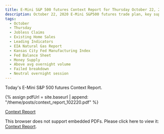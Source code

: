 ```yaml
---
title: E-Mini S&P 500 futures Context Report for Thursday October 22, 2020
description: October 22, 2020 E-Mini S&P500 futures trade plan, key support and resistance zones, and volatility analysis.
tags:
  - October
  - Thursday
  - Jobless Claims 
  - Existing Home Sales 
  - Leading Indicators 
  - EIA Natural Gas Report 
  - Kansas City Fed Manufacturing Index 
  - Fed Balance Sheet 
  - Money Supply 
  - Above avg overnight volume
  - Failed breakdown
  - Neutral overnight session
---
```


Today's E-Mini S&P 500 futures Context Report.

{% assign pdfUrl = site.baseurl | append: "/theme/posts/context_report_102220.pdf" %}

<a href="{{pdfUrl}}">Context Report</a>

<object data="{{pdfUrl}}" type="application/pdf" width="700px" height="700px">
    <p>This browser does not support embedded PDFs. Please click here to view it: <a href="{{pdfUrl}}">Context Report</a>.</p>
</object>

